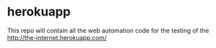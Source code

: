 # herokuapp
This repo will contain all the web automation code for the testing of the http://the-internet.herokuapp.com/
